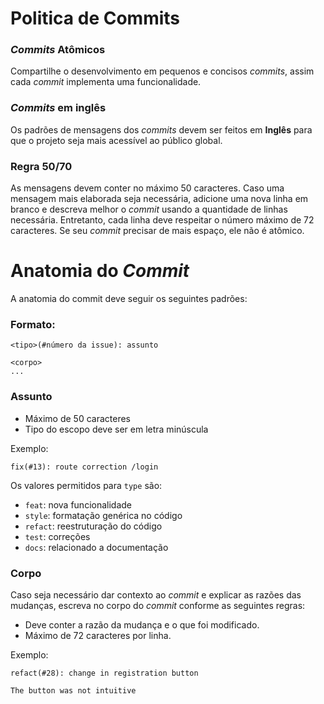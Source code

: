 # Politica de Commits

### *Commits* Atômicos
Compartilhe o desenvolvimento em pequenos e concisos *commits*, assim cada *commit* implementa uma funcionalidade.

### *Commits* em inglês
Os padrões de mensagens dos *commits* devem ser feitos em **Inglês** para que o projeto seja mais acessível ao público global.

### Regra 50/70
As mensagens devem conter no máximo 50 caracteres. Caso uma mensagem mais elaborada seja necessária, adicione uma nova linha em branco e descreva melhor o *commit* usando a quantidade de linhas necessária.
Entretanto, cada linha deve respeitar o número máximo de 72 caracteres. Se seu *commit* precisar de mais espaço, ele não é atômico.


# Anatomia do *Commit*
A anatomia do commit deve seguir os seguintes padrões:

### Formato:
```
<tipo>(#número da issue): assunto

<corpo>
...
```



### Assunto

- Máximo de 50 caracteres
- Tipo do escopo deve ser em letra minúscula

Exemplo:

`fix(#13): route correction /login`

Os valores permitidos para `type` são:
-   `feat`: nova funcionalidade
-   `style`: formatação genérica no código
-   `refact`: reestruturação do código
-   `test`: correções
-   `docs`: relacionado a documentação

### Corpo

Caso seja necessário dar contexto ao *commit* e explicar as razões das mudanças, escreva no corpo do *commit* conforme as seguintes regras:

-   Deve conter a razão da mudança e o que foi modificado.
-   Máximo de 72 caracteres por linha.

Exemplo:

```
refact(#28): change in registration button

The button was not intuitive
```